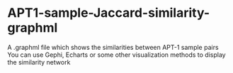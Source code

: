 # APT1-sample-Jaccard-similarity-graphml
A .graphml file which shows the similarities between APT-1 sample pairs
You can use Gephi, Echarts or some other visualization methods to display the similarity network
